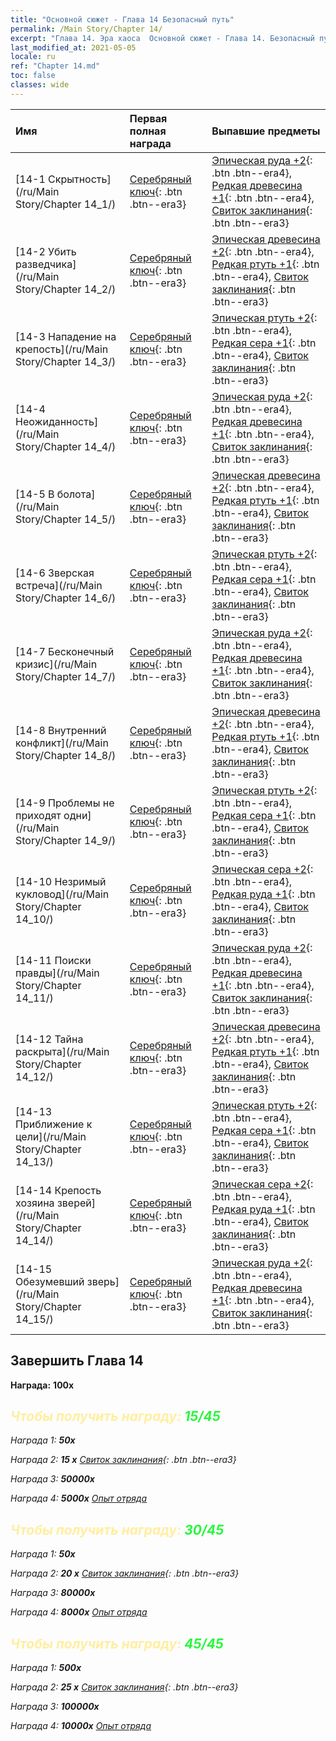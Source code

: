 ```yaml
---
title: "Основной сюжет - Глава 14 Безопасный путь"
permalink: /Main Story/Chapter 14/
excerpt: "Глава 14. Эра хаоса  Основной сюжет - Глава 14. Безопасный путь"
last_modified_at: 2021-05-05
locale: ru
ref: "Chapter 14.md"
toc: false
classes: wide
---
```


  | Имя |  Первая полная награда | Выпавшие предметы |
  |:------------|:------------|:------------| 
  | [14-1 Скрытность](/ru/Main Story/Chapter 14_1/) | [Серебряный ключ](/ItemsRU/con_693/){: .btn .btn--era3} | [Эпическая руда +2](/ItemsRU/mat_47/){: .btn .btn--era4}, [Редкая древесина +1](/ItemsRU/mat_41/){: .btn .btn--era4}, [Свиток заклинания](/ItemsRU/con_694/){: .btn .btn--era3} |
  | [14-2 Убить разведчика](/ru/Main Story/Chapter 14_2/) | [Серебряный ключ](/ItemsRU/con_693/){: .btn .btn--era3} | [Эпическая древесина +2](/ItemsRU/mat_48/){: .btn .btn--era4}, [Редкая ртуть +1](/ItemsRU/mat_42/){: .btn .btn--era4}, [Свиток заклинания](/ItemsRU/con_694/){: .btn .btn--era3} |
  | [14-3 Нападение на крепость](/ru/Main Story/Chapter 14_3/) | [Серебряный ключ](/ItemsRU/con_693/){: .btn .btn--era3} | [Эпическая ртуть +2](/ItemsRU/mat_49/){: .btn .btn--era4}, [Редкая сера +1](/ItemsRU/mat_43/){: .btn .btn--era4}, [Свиток заклинания](/ItemsRU/con_694/){: .btn .btn--era3} |
  | [14-4 Неожиданность](/ru/Main Story/Chapter 14_4/) | [Серебряный ключ](/ItemsRU/con_693/){: .btn .btn--era3} | [Эпическая руда +2](/ItemsRU/mat_47/){: .btn .btn--era4}, [Редкая древесина +1](/ItemsRU/mat_41/){: .btn .btn--era4}, [Свиток заклинания](/ItemsRU/con_694/){: .btn .btn--era3} |
  | [14-5 В болота](/ru/Main Story/Chapter 14_5/) | [Серебряный ключ](/ItemsRU/con_693/){: .btn .btn--era3} | [Эпическая древесина +2](/ItemsRU/mat_48/){: .btn .btn--era4}, [Редкая ртуть +1](/ItemsRU/mat_42/){: .btn .btn--era4}, [Свиток заклинания](/ItemsRU/con_694/){: .btn .btn--era3} |
  | [14-6 Зверская встреча](/ru/Main Story/Chapter 14_6/) | [Серебряный ключ](/ItemsRU/con_693/){: .btn .btn--era3} | [Эпическая ртуть +2](/ItemsRU/mat_49/){: .btn .btn--era4}, [Редкая сера +1](/ItemsRU/mat_43/){: .btn .btn--era4}, [Свиток заклинания](/ItemsRU/con_694/){: .btn .btn--era3} |
  | [14-7 Бесконечный кризис](/ru/Main Story/Chapter 14_7/) | [Серебряный ключ](/ItemsRU/con_693/){: .btn .btn--era3} | [Эпическая руда +2](/ItemsRU/mat_47/){: .btn .btn--era4}, [Редкая древесина +1](/ItemsRU/mat_41/){: .btn .btn--era4}, [Свиток заклинания](/ItemsRU/con_694/){: .btn .btn--era3} |
  | [14-8 Внутренний конфликт](/ru/Main Story/Chapter 14_8/) | [Серебряный ключ](/ItemsRU/con_693/){: .btn .btn--era3} | [Эпическая древесина +2](/ItemsRU/mat_48/){: .btn .btn--era4}, [Редкая ртуть +1](/ItemsRU/mat_42/){: .btn .btn--era4}, [Свиток заклинания](/ItemsRU/con_694/){: .btn .btn--era3} |
  | [14-9 Проблемы не приходят одни](/ru/Main Story/Chapter 14_9/) | [Серебряный ключ](/ItemsRU/con_693/){: .btn .btn--era3} | [Эпическая ртуть +2](/ItemsRU/mat_49/){: .btn .btn--era4}, [Редкая сера +1](/ItemsRU/mat_43/){: .btn .btn--era4}, [Свиток заклинания](/ItemsRU/con_694/){: .btn .btn--era3} |
  | [14-10 Незримый кукловод](/ru/Main Story/Chapter 14_10/) | [Серебряный ключ](/ItemsRU/con_693/){: .btn .btn--era3} | [Эпическая сера +2](/ItemsRU/mat_50/){: .btn .btn--era4}, [Редкая руда +1](/ItemsRU/mat_40/){: .btn .btn--era4}, [Свиток заклинания](/ItemsRU/con_694/){: .btn .btn--era3} |
  | [14-11 Поиски правды](/ru/Main Story/Chapter 14_11/) | [Серебряный ключ](/ItemsRU/con_693/){: .btn .btn--era3} | [Эпическая руда +2](/ItemsRU/mat_47/){: .btn .btn--era4}, [Редкая древесина +1](/ItemsRU/mat_41/){: .btn .btn--era4}, [Свиток заклинания](/ItemsRU/con_694/){: .btn .btn--era3} |
  | [14-12 Тайна раскрыта](/ru/Main Story/Chapter 14_12/) | [Серебряный ключ](/ItemsRU/con_693/){: .btn .btn--era3} | [Эпическая древесина +2](/ItemsRU/mat_48/){: .btn .btn--era4}, [Редкая ртуть +1](/ItemsRU/mat_42/){: .btn .btn--era4}, [Свиток заклинания](/ItemsRU/con_694/){: .btn .btn--era3} |
  | [14-13 Приближение к цели](/ru/Main Story/Chapter 14_13/) | [Серебряный ключ](/ItemsRU/con_693/){: .btn .btn--era3} | [Эпическая ртуть +2](/ItemsRU/mat_49/){: .btn .btn--era4}, [Редкая сера +1](/ItemsRU/mat_43/){: .btn .btn--era4}, [Свиток заклинания](/ItemsRU/con_694/){: .btn .btn--era3} |
  | [14-14 Крепость хозяина зверей](/ru/Main Story/Chapter 14_14/) | [Серебряный ключ](/ItemsRU/con_693/){: .btn .btn--era3} | [Эпическая сера +2](/ItemsRU/mat_50/){: .btn .btn--era4}, [Редкая руда +1](/ItemsRU/mat_40/){: .btn .btn--era4}, [Свиток заклинания](/ItemsRU/con_694/){: .btn .btn--era3} |
  | [14-15 Обезумевший зверь](/ru/Main Story/Chapter 14_15/) | [Серебряный ключ](/ItemsRU/con_693/){: .btn .btn--era3} | [Эпическая руда +2](/ItemsRU/mat_47/){: .btn .btn--era4}, [Редкая древесина +1](/ItemsRU/mat_41/){: .btn .btn--era4}, [Свиток заклинания](/ItemsRU/con_694/){: .btn .btn--era3} |


## Завершить Глава 14

 **Награда:**  **100x** <i class="fas fa-gem"/>



## <span style="color: #ffeea0">Чтобы получить награду: </span><span style="color: #27f73a">15/45</span>

 Награда 1:  **50x** <i class="fas fa-gem"/>

 Награда 2: **15 x** [Свиток заклинания](/ItemsRU/con_694/){: .btn .btn--era3}

 Награда 3:  **50000x** <i class="fas fa-coins"/>

 Награда 4:  **5000x** [Опыт отряда](/ItemsRU/con_902/)



## <span style="color: #ffeea0">Чтобы получить награду: </span><span style="color: #27f73a">30/45</span>

 Награда 1:  **50x** <i class="fas fa-gem"/>

 Награда 2: **20 x** [Свиток заклинания](/ItemsRU/con_694/){: .btn .btn--era3}

 Награда 3:  **80000x** <i class="fas fa-coins"/>

 Награда 4:  **8000x** [Опыт отряда](/ItemsRU/con_902/)



## <span style="color: #ffeea0">Чтобы получить награду: </span><span style="color: #27f73a">45/45</span>

 Награда 1:  **500x** <i class="fas fa-gem"/>

 Награда 2: **25 x** [Свиток заклинания](/ItemsRU/con_694/){: .btn .btn--era3}

 Награда 3:  **100000x** <i class="fas fa-coins"/>

 Награда 4:  **10000x** [Опыт отряда](/ItemsRU/con_902/)

